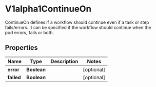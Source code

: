

# V1alpha1ContinueOn

ContinueOn defines if a workflow should continue even if a task or step fails/errors. It can be specified if the workflow should continue when the pod errors, fails or both.
## Properties

Name | Type | Description | Notes
------------ | ------------- | ------------- | -------------
**error** | **Boolean** |  |  [optional]
**failed** | **Boolean** |  |  [optional]



